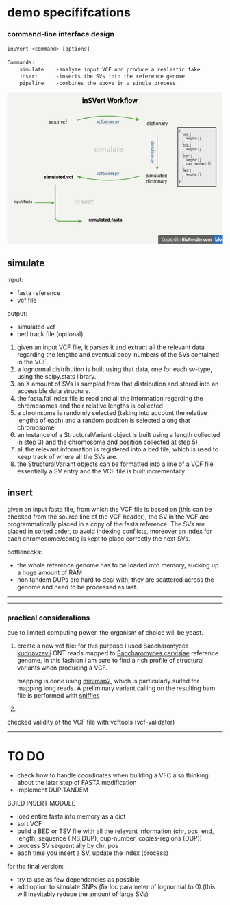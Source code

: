 # demo specififcations 


### command-line interface design
```
inSVert <command> [options]

Commands:
    simulate    -analyze input VCF and produce a realistic fake
    insert      -inserts the SVs into the reference genome
    pipeline    -combines the above in a single process
```

![alt text](img/inSVert_workflow.png)


## simulate

input: 
- fasta reference 
- vcf file 

output:
- simulated vcf 
- bed track file (optional) 


1. given an input VCF file, it parses it and extract all the relevant data regarding the lengths and eventual copy-numbers of the SVs contained in the VCF.
2. a lognormal distribution is built using that data, one for each sv-type, using the scipy.stats library.
3. an X amount of SVs is sampled from that distribution and stored into an accessible data structure.
4. the fasta.fai index file is read and all the information regarding the chromosomes and their relative lengths is collected
5. a chromsome is randomly selected (taking into account the relative lengths of each) and a random position is selected along that chromosome
6. an instance of a StructuralVariant object is built using a length collected in step 3) and the chromosome and position collected at step 5)
7. all the relevant information is registered into a bed file, which is used to keep track of where all the SVs are. 
8. the StructuralVariant objects can be formatted into a line of a VCF file, essentially a SV entry and the VCF file is built incrementally. 

## insert
given an input fasta file, from which the VCF file is based on (this can be checked from the source line of the VCF header), the SV in the VCF are programmatically placed in a copy of the fasta reference. The SVs are placed in sorted order, to avoid indexing conflicts, moreover an index for each chromosome/contig is kept to place correctly the next SVs. 

bottlenecks:
- the whole reference genome has to be loaded into memory, sucking up a huge amount of RAM
- non tandem DUPs are hard to deal with, they are scattered across the genome and need to be processed as last.

------
------

### practical considerations

due to limited computing power, the organism of choice will be yeast.

1. create a new vcf file: 
for this purpose I used Saccharomyces [kudriavzevii](https://trace.ncbi.nlm.nih.gov/Traces/?view=run_browser&page_size=10&acc=SRR7517606&display=download) ONT reads mapped to [Saccharomyces cervisiae](https://www.ncbi.nlm.nih.gov/datasets/genome/GCF_000146045.2/) reference genome, in this fashion i am sure to find a rich profile of structural variants when producing a VCF.

    mapping is done using [minimap2](https://github.com/lh3/minimap2), which is particularly suited for mapping long reads. A preliminary variant calling on the resulting bam file is performed with [sniffles](https://github.com/fritzsedlazeck/Sniffles) 

2. 


checked validity of the VCF file with vcftools (vcf-validator)

 

---

# TO DO
- check how to handle coordinates when building a VFC also thinking about the later step of FASTA modification
- implement DUP:TANDEM

BUILD INSERT MODULE
- load entire fasta into memory as a dict 
- sort VCF
- build a BED or TSV file with all the relevant information (chr, pos, end, length, sequence (INS;DUP), dup-number, copies-regions (DUP))
- process SV sequentially by chr, pos
- each time you insert a SV, update the index (process)

for the final version:

- try to use as few dependancies as possible
- add option to simulate SNPs (fix loc parameter of lognormal to 0) (this will inevitably reduce the amount of large SVs) 






